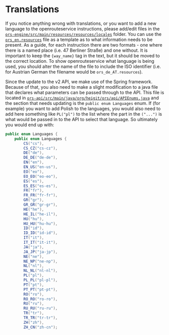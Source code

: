 # Translations
If you notice anything wrong with translations, or you want to add a new language to the openrouteservice instructions, please add/edit files in the [`ors-engine/src/main/resources/resources/locales`](https://github.com/GIScience/openrouteservice/tree/main/ors-engine/src/main/resources/resources/locales) folder. You can use the [`ors_en.resources`](https://github.com/GIScience/openrouteservice/blob/main/ors-engine/src/main/resources/resources/locales/ors_en-US.resources) file as a template as to what information needs to be present.
As a guide, for each instruction there are two formats - one where there is a named place (i.e. 47 Berliner Straße) and one without. It is important to keep the `{way_name}` tag in the text, but it should be moved to the correct location.
To show openrouteservice what language is being used, you should alter the name of the file to include the ISO identifier (i.e. for Austrian German the filename would be `ors_de_AT.resources`).

Since the update to the v2 API, we make use of the Spring framework. Because of that, you also need to make a slight modification to a java file that declares what parameters can be passed through to the API. This file is located in [`ors-api/src/main/java/org/heigit/ors/api/APIEnums.java`](https://github.com/GIScience/openrouteservice/blob/main/ors-api/src/main/java/org/heigit/ors/api/APIEnums.java) and the section that needs updating is the `public enum Languages` enum. If (for example) you want to add Polish to the languages, you would also need to add here something like `PL("pl")` to the list where the part in the `("...")` is what would be passed in to the API to select that language. So ultimately you would end up with:
```java
public enum Languages {
    public enum Languages {
        CS("cs"),
        CS_CZ("cs-cz"),
        DE("de"),
        DE_DE("de-de"),
        EN("en"),
        EN_US("en-us"),
        EO("eo"),
        EO_EO("eo-eo"),
        ES("es"),
        ES_ES("es-es"),
        FR("fr"),
        FR_FR("fr-fr"),
        GR("gr"),
        GR_GR("gr-gr"),
        HE("he"),
        HE_IL("he-il"),
        HU("hu"),
        HU_HU("hu-hu"),
        ID("id"),
        ID_ID("id-id"),
        IT("it"),
        IT_IT("it-it"),
        JA("ja"),
        JA_JP("ja-jp"),
        NE("ne"),
        NE_NP("ne-np"),
        NL("nl"),
        NL_NL("nl-nl"),
        PL("pl"),
        PL_PL("pl-pl"),
        PT("pt"),
        PT_PT("pt-pt"),
        RO("ro"),
        RO_RO("ro-ro"),
        RU("ru"),
        RU_RU("ru-ru"),
        TR("tr"),
        TR_TR("tr-tr"),
        ZH("zh"),
        ZH_CN("zh-cn");
```
